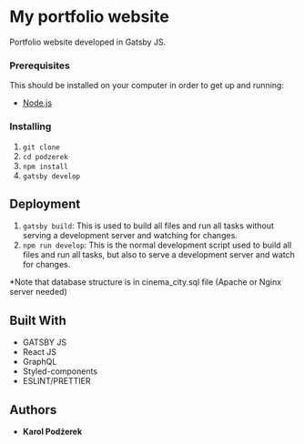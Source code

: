 # My portfolio website

Portfolio website developed in Gatsby JS.

### Prerequisites

This should be installed on your computer in order to get up and running:

- [Node.js](https://nodejs.org/en/)

### Installing

1. `git clone`
2. `cd podzerek`
3. `npm install`
4. `gatsby develop`

## Deployment

1. `gatsby build`: This is used to build all files and run all tasks without serving a development server and watching for changes.
2. `npm run develop`: This is the normal development script used to build all files and run all tasks, but also to serve a development server and watch for changes.

*Note that database structure is in cinema_city.sql file (Apache or Nginx server needed)

## Built With

* GATSBY JS
* React JS
* GraphQL
* Styled-components
* ESLINT/PRETTIER

## Authors

* **Karol Podżerek** 
